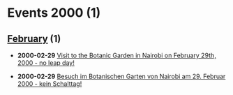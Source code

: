 # Events 2000 (1)
 
## [February](./02) (1)
 
- **2000-02-29** [Visit to the Botanic Garden in Nairobi on February 29th, 2000 - no leap day!](./02/29)
 
- **2000-02-29** [Besuch im Botanischen Garten von Nairobi am 29. Februar 2000 - kein Schalttag!](./02/29)
 